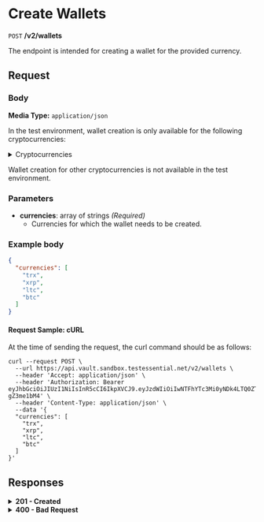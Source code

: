 # Create Wallets

`POST` **/v2/wallets**

The endpoint is intended for creating a wallet for the provided currency.


## Request


### Body

**Media Type:** `application/json`

In the test environment, wallet creation is only available for the following cryptocurrencies:

<details>
  <summary>Cryptocurrencies</summary>
  
- **TRX** 
- **BAT**
- **BTC**
- **CHO**
- **CRPT**
- **DAI**
- **DAO**
- **EUR**
- **GALA**
- **LINK**
- **LTC**
- **MANA**
- **MAPS**
- **MATIC**
- **MKR**
- **OMG**
- **QASH**
- **REP**
- **SAND**
- **SHIB**
- **UNI**
- **USDC**
- **XRP**
- **ETH**
- **USDT**
- **ZRX**
- **TRX**
</details>

Wallet creation for other cryptocurrencies is not available in the test environment.

### Parameters

- **currencies**: array of strings *(Required)*
  - Currencies for which the wallet needs to be created.


### **Example body**
  
```json
{
  "currencies": [
    "trx",
    "xrp",
    "ltc",
    "btc"
  ]
}
```

#### **Request Sample: cURL**

At the time of sending the request, the curl command should be as follows:

```curl cURL
curl --request POST \
  --url https://api.vault.sandbox.testessential.net/v2/wallets \
  --header 'Accept: application/json' \
  --header 'Authorization: Bearer eyJhbGciOiJIUzI1NiIsInR5cCI6IkpXVCJ9.eyJzdWIiOiIwNTFhYTc3Mi0yNDk4LTQ0ZTEtODdmYi0zYzNhZDdlMTY1ODgiLCJleHAiOjE3MTE3ODM4OTYsImlhdCI6MTcxMTY5NzQ5Nn0.GBWhOHEIbiOipMa1kXMsamNqT1I6pFBe3-gZ3me1bM4' \
  --header 'Content-Type: application/json' \
  --data '{
  "currencies": [
    "trx",
    "xrp",
    "ltc",
    "btc"
  ]
}'
```

## Responses

<details>
<summary><strong>201 - Created</strong></summary>
  
The response status code indicates that the request was successfully processed.
  
**Media type:** `application/json`
  
- **wallets:** array[object]
  - List of created wallets with detailed information for each.
      
    - **id**: integer
      - Wallet identifier in Vault.
  
    - **name**: string
      - Name of the currency being created.
  
    - **externalId**: string
      - External identifier of the wallet in Vault.
  
    - **address**: string
      - Blockchain network address of a specific coin.
  
    - **currency**: string
      - Currency of the wallet. 
      - Example: `BTC, ETH, LTC etc.`
  
    - **baseCurrency**: string
      - Base currency of the wallet.
  
    - **pattern**: string
      - Wallet pattern.
  
    - **balance**: integer
      - Current balance of the wallet.
  
    - **limits**: object
      - Wallet limits.
    
        - **balanceString**: string
          - String representation of the balance.
    
        - **availableBalance**: integer
          - Balance that is currently available to the user.
  
    - **customerId**: integer
      - Identifier of the customer associated with the wallet.
  
    - **createdAt**: string<date-time>
      - Date and time of wallet creation. 
      - Match pattern: `YYYY-MM-DDThh:mm:ss<TZDSuffix>`
  
    - **isDebit**: boolean
      - Flag indicating whether the wallet is a debit wallet. 
      - **Default:** `true`
  
    - **allowOperations**: array[string]
      - Specifies the allowed operations with the wallet.
  
    - **color**: string
      - Color code associated with the wallet.
  
    - **fiat**: object
      - Information about the wallet in fiat currency.
    
        - **scale**: integer
          - A variable that specifies where the comma appears in a number.
    
        - **stub**: boolean
          - Indication of a stub or real wallet. 
          - **Default:** `true`
    
        - **walletCreationState**: string
          - The variable is intended to display the status of the wallet.
          - Allowed values:
            - `Ready`: Status means that a real address has been received and the wallet is ready for use.
            - `New`: Status means that the wallet has just been created.
            - `Getting`: Status means that the wallet is in the process of receiving a real address.
    
        - **iconUrl**: string
          - Link to wallet icon.
    
        - **network**: string
          - Wallet network.
  
    - **fiat**: object
      - Information about user fiat funds.
    
        - **customerCurrency**: string
          - Id, which is stored in the database.
    
        - **amount**: integer
          - A variable that indicates a specific value in customerCurrency.
    
        - **change**: integer
          - A variable that displays changes as a percentage (what happened to the wallet during the day).
    
        - **changePercent**: integer
          - Change percentage in fiat currency.
    
        - **rate**: integer
          - Exchange rate.

**Responses example**

```json
{
  "wallets": [
    {
      "id": -1,
      "fiat": {
        "rate": 0.12068,
        "amount": 0,
        "change": 0,
        "changePercent": -1.14,
        "customerCurrency": "EUR"
      },
      "name": "TRX",
      "stub": true,
      "color": "#EB322A",
      "debit": true,
      "scale": 5,
      "limits": {
        "PAYOUT_CRYPTO": {
          "all": 0,
          "min": 0.00001
        }
      },
      "address": "",
      "balance": 0,
      "currency": "TRX",
      "customerId": 5787,
      "balanceString": "0",
      "allowOperations": [],
      "availableBalance": 0,
      "walletCreationState": "READY"
    },
    {
      "id": 5822,
      "fiat": {
        "rate": 0.63421,
        "amount": 0,
        "change": 0,
        "changePercent": 10.87,
        "customerCurrency": "EUR"
      },
      "name": "XRP",
      "stub": false,
      "color": "#262A3C",
      "debit": true,
      "scale": 6,
      "limits": {
        "PAYOUT_CRYPTO": {
          "all": 0,
          "min": 20
        }
      },
      "address": "rnrve1cZDyLv225wv9Xre1nD5EWRjS4CW2?dt=27",
      "balance": 0,
      "pattern": "^r[0-9a-zA-Z]{24,34}(\\?dt=\\d+)?$",
      "currency": "XRP",
      "customerId": 5787,
      "balanceString": "0",
      "allowOperations": [
        "TRANSFER_MOBILE",
        "PAYIN_CRYPTO",
        "WALLETTO_CARD_PAYLOAD",
        "WALLETTO_CARD",
        "COMMON",
        "WALLET_SCREEN",
        "PAYOUT_CRYPTO",
        "EXCHANGE",
        "PAYIN_CARD",
        "PAYOUT_CARD",
        "WALLETTO_PAY_FOR_CARD",
        "Common"
      ],
      "availableBalance": 0,
      "walletCreationState": "READY"
    },
    {
      "id": 5792,
      "fiat": {
        "rate": 65628.5,
        "amount": 130540.48,
        "change": 659.74,
        "changePercent": 0.51,
        "customerCurrency": "EUR"
      },
      "name": "BTC",
      "stub": false,
      "color": "#FF8724",
      "debit": true,
      "scale": 8,
      "limits": {
        "PAYOUT_CRYPTO": {
          "all": 1.98655697,
          "min": 0.001
        }
      },
      "address": "2NFnhQrRUbQT57YSx9oZRwWZrTXu8PVFQzq",
      "balance": 1.98908205,
      "pattern": "^(bitcoin:|btc:)?([123][a-km-zA-HJ-NP-Z1-9]{25,34}$)|(bc1[\\w]{25,}$)",
      "currency": "BTC",
      "customerId": 5787,
      "balanceString": "1.98908205",
      "allowOperations": [
        "TRANSFER_MOBILE",
        "PAYIN_CRYPTO",
        "WALLETTO_CARD_PAYLOAD",
        "WALLETTO_CARD",
        "COMMON",
        "WALLET_SCREEN",
        "PAYOUT_CRYPTO",
        "EXCHANGE",
        "PAYIN_CARD",
        "PAYOUT_CARD",
        "WALLETTO_PAY_FOR_CARD",
        "Common"
      ],
      "availableBalance": 1.98908205,
      "walletCreationState": "READY"
    },
    {
      "id": 5794,
      "fiat": {
        "rate": 89.09,
        "amount": 356.28,
        "change": 17.48,
        "changePercent": 4.91,
        "customerCurrency": "EUR"
      },
      "name": "LTC",
      "stub": false,
      "color": "#9B9AA9",
      "debit": true,
      "scale": 8,
      "limits": {
        "PAYOUT_CRYPTO": {
          "all": 3.993721,
          "min": 0.01
        }
      },
      "address": "QbRntihVRPxio1epdKaHpG2d1y8zKokkVm",
      "balance": 3.999,
      "pattern": "^(litecoin:)?([LM3Q2][a-km-zA-HJ-NP-Z1-9]{26,33})|(ltc1[\\w]{25,})$",
      "currency": "LTC",
      "customerId": 5787,
      "balanceString": "3.999",
      "allowOperations": [
        "TRANSFER_MOBILE",
        "PAYIN_CRYPTO",
        "WALLETTO_CARD_PAYLOAD",
        "WALLETTO_CARD",
        "COMMON",
        "WALLET_SCREEN",
        "PAYOUT_CRYPTO",
        "EXCHANGE",
        "PAYIN_CARD",
        "PAYOUT_CARD",
        "WALLETTO_PAY_FOR_CARD",
        "Common"
      ],
      "availableBalance": 3.999,
      "walletCreationState": "READY"
    }
  ]
}
```
</details>



<details>
<summary><strong>400 - Bad Request</strong></summary>

The response status code indicates that the requested page was not found on the server.
  
- **Media type:** `application/json`
  
  

- **message:** string
  - Message displayed to the user.

- **field:** string
  - Specifies the field in the request that caused the error.

- **errorId:** integer
  - Identifier of the error.

- **systemId:** string
  - Identifier of the component.

- **originalMessage:** string
  - The original error message.

- **errorStackTrace:** string
  - The place where the error occurred in the code.

- **data:** object
  - Additional data related to the error, structured as key-value pairs.
    - **additionalProp1:** object
    - **additionalProp2:** object
    - **additionalProp3:** object

- **error:** string
  - Identifier of the error.

    
**Responses example**

```json
{
  "error": "COMMON",
  "errorId": 0,
  "message": "Sorry for inconvenience. We're fixing the issue. If you have urgent questions, contact support",
  "systemId": "core"
}
```

</details>
